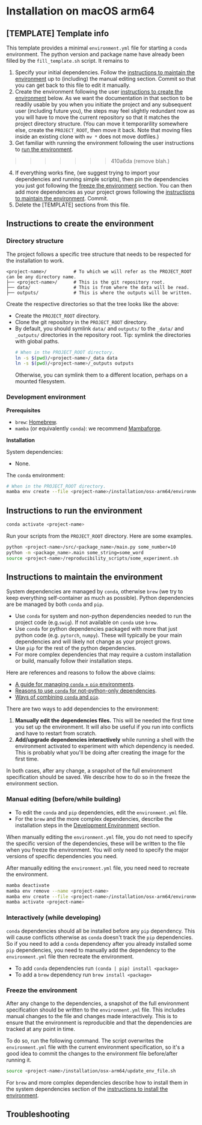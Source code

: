 # Installation on macOS arm64

## [TEMPLATE] Template info

This template provides a minimal `environment.yml` file for starting a `conda` environment.
The python version and package name have already been filled by the `fill_template.sh` script.
It remains to

1. Specify your initial dependencies.
   Follow the [instructions to maintain the environment](#instructions-to-maintain-the-environment)
   up to (including) the manual editing section.
   Commit so that you can get back to this file to edit it manually.
2. Create the environment following the user
   [instructions to create the environment](#instructions-to-create-the-environment) below.
   As we want the documentation in that section to be readily usable by you when you initiate the project and
   any subsequent user (including future you),
   the steps may feel slightly redundant now as you will have to move the current repository
   so that it matches the project directory structure.
   (You can move it temporarility somewhere else, create the `PROJECT_ROOT`, then move it back.
   Note that moving files inside an existing clone with `mv *` does not move dotfiles.)
3. Get familiar with running the environment following the user instructions to 
   [run the environment](#instructions-to-run-the-environment).
>>>>>>> 410a6da (remove blah.)
4. If everything works fine, (we suggest trying to import your dependencies and running simple scripts), then
   pin the dependencies you just got following the [freeze the environment](#freeze-the-environment) section.
   You can then add more dependencies as your project grows following
   the [instructions to maintain the environment](#instructions-to-maintain-the-environment).
   Commit.
5. Delete the [TEMPLATE] sections from this file.

## Instructions to create the environment

### Directory structure

The project follows a specific tree structure that needs to be respected for the installation to work.

```
<project-name>/          # To which we will refer as the PROJECT_ROOT can be any directory name.
├── <project-name>/      # This is the git repository root.
├── data/                # This is from where the data will be read.
├── outputs/             # This is where the outputs will be written.
```

Create the respective directories so that the tree looks like the above:

- Create the `PROJECT_ROOT` directory.
- Clone the git repository in the `PROJECT_ROOT` directory.
- By default, you should symlink `data/` and `outputs/` to the `_data/` and `_outputs/`
  directories in the repository root.
  Tip: symlink the directories with global paths.
  ```bash
  # When in the PROJECT_ROOT directory.
  ln -s $(pwd)/<project-name>/_data data
  ln -s $(pwd)/<project-name>/_outputs outputs
  ```
  Otherwise, you can symlink them to a different location, perhaps on a mounted filesystem.

### Development environment

**Prerequisites**

- `brew`: [Homebrew](https://brew.sh/).
- `mamba` (or equivalently `conda`): we recommend [Mambaforge](https://github.com/conda-forge/miniforge).

**Installation**

System dependencies:

- None.

The `conda` environment:

```bash
# When in the PROJECT_ROOT directory.
mamba env create --file <project-name>/installation/osx-arm64/environment.yml
```

## Instructions to run the environment

```bash
conda activate <project-name>
```

Run your scripts from the `PROJECT_ROOT` directory.
Here are some examples.

```bash
python <project-name>/src/<package_name>/main.py some_number=10
python -m <package_name>.main some_string=some_word
source <project-name>/reproducibility_scripts/some_experiment.sh
```

## Instructions to maintain the environment

System dependencies are managed by `conda`, otherwise `brew` (we try to keep everything self-container as much as
possible).
Python dependencies are be managed by both `conda` and `pip`.

- Use `conda` for system and non-python dependencies needed to run the project code (e.g.`swig`).
  If not available on `conda` use `brew`.
- Use `conda` for python dependencies packaged with more that just python code (e.g. `pytorch`, `numpy`).
  These will typically be your main dependencies and will likely not change as your project grows.
- Use `pip` for the rest of the python dependencies.
- For more complex dependencies that may require a custom installation or build,
  manually follow their installation steps.

Here are references and reasons to follow the above claims:

* [A guide for managing `conda` + `pip` environments](https://docs.conda.io/projects/conda/en/latest/user-guide/tasks/manage-environments.html#using-pip-in-an-environment).
* [Reasons to  use `conda` for not-python-only dependencies](https://numpy.org/install/#numpy-packages--accelerated-linear-algebra-libraries).
* [Ways of combining `conda` and `pip`](https://towardsdatascience.com/conda-essential-concepts-and-tricks-e478ed53b5b#42cb).

There are two ways to add dependencies to the environment:

1. **Manually edit the dependencies files.**
   This will be needed the first time you set up the environment.
   It will also be useful if you run into conflicts and have to restart from scratch.
2. **Add/upgrade dependencies interactively** while running a shell with the environment activated
   to experiment with which dependency is needed.
   This is probably what you'll be doing after creating the image for the first time.

In both cases, after any change, a snapshot of the full environment specification should be saved.
We describe how to do so in the freeze the environment section.

### Manual editing (before/while building)

- To edit the `conda` and `pip` dependencies, edit the `environment.yml` file.
- For the `brew` and the more complex dependencies, describe the installation steps in the
  [Development Environment](#development-environment) section.

When manually editing the `environment.yml` file, you do not need to specify the specific version of the dependencies,
these will be written to the file when you freeze the environment.
You will only need to specify the major versions of specific dependencies you need.

After manually editing the `environment.yml` file, you need need to recreate the environment.

```bash
mamba deactivate
mamba env remove --name <project-name>
mamba env create --file <project-name>/installation/osx-arm64/environment.yml
mamba activate <project-name>
```

### Interactively (while developing)

`conda` dependencies should all be installed before any `pip` dependency.
This will cause conflicts otherwise as `conda` doesn't track the `pip` dependencies.
So if you need to add a `conda` dependency after you already installed some `pip` dependencies, you need to
manually add the dependency to the `environment.yml` file then recreate the environment.

* To add `conda` dependencies run `(conda | pip) install <package>`
* To add a `brew`  dependency run `brew install <package>`

### Freeze the environment

After any change to the dependencies, a snapshot of the full environment specification should be written to the
`environment.yml` file.
This includes manual changes to the file and changes made interactively.
This is to ensure that the environment is reproducible and that the dependencies are tracked at any point in time.

To do so, run the following command.
The script overwrites the `environment.yml` file with the current environment specification,
so it's a good idea to commit the changes to the environment file before/after running it.

```bash
source <project-name>/installation/osx-arm64/update_env_file.sh
```

For `brew` and more complex dependencies describe how to install them in the system dependencies section of
the [instructions to install the environment](#instructions-to-install-the-environment).

## Troubleshooting

